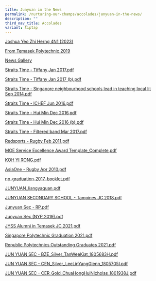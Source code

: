 ```yaml
---
title: Junyuan in the News
permalink: /nurturing-our-champs/accolades/junyuan-in-the-news/
description: ""
third_nav_title: Accolades
variant: tiptap
---
```

<p><a href="https://www.zaobao.com.sg/news/singapore/story20231218-1456882?amp" rel="noopener noreferrer nofollow" target="_blank">Joshua Yeo Zhi Herng 4N1 (2023)</a></p><p><a href="/nurturing-our-champs/accolades/junyuan-in-the-news/from-temasek-polytechnic" rel="noopener noreferrer nofollow" target="_blank">From Temasek Polytechnic 2019</a></p><p><a href="/nurturing-our-champs/accolades/junyuan-in-the-news/news-gallery" rel="noopener noreferrer nofollow" target="_blank">News Gallery</a>&nbsp;</p><p><a href="/files/Straits%20Time%20-%20Tiffany%20Jan%202017.pdf" rel="noopener noreferrer nofollow" target="_blank">Straits Time - Tiffany Jan 2017.pdf</a>&nbsp;</p><p><a href="/files/Straits%20Time%20-%20Tiffany%20Jan%202017%20(b).pdf" rel="noopener noreferrer nofollow" target="_blank">Straits Time - Tiffany Jan 2017 (b).pdf</a>&nbsp;</p><p><a href="/files/Straits%20Time%20-%20Singapore%20neighbourhood%20schools%20lead%20in%20teaching%20local%20lit%20Sep%202014.pdf" rel="noopener noreferrer nofollow" target="_blank">Straits Time - Singapore neighbourhood schools lead in teaching local lit Sep 2014.pdf</a>&nbsp;</p><p><a href="/files/Straits%20Time%20-%20ICHEF%20Jun%202016.pdf" rel="noopener noreferrer nofollow" target="_blank">Straits Time - ICHEF Jun 2016.pdf</a>&nbsp;</p><p><a href="/files/Straits%20Time%20-%20Hui%20Min%20Dec%202016.pdf" rel="noopener noreferrer nofollow" target="_blank">Straits Time - Hui Min Dec 2016.pdf</a>&nbsp;</p><p><a href="/files/Straits%20Time%20-%20Hui%20Min%20Dec%202016%20(b).pdf" rel="noopener noreferrer nofollow" target="_blank">Straits Time - Hui Min Dec 2016 (b).pdf</a>&nbsp;</p><p><a href="/files/Straits%20Time%20-%20Filtered%20band%20Mar%202017.pdf" rel="noopener noreferrer nofollow" target="_blank">Straits Time - Filtered band Mar 2017.pdf</a>&nbsp;</p><p><a href="/files/Redsports%20-%20Rugby%20Feb%202011.pdf" rel="noopener noreferrer nofollow" target="_blank">Redsports - Rugby Feb 2011.pdf</a>&nbsp;</p><p><a href="/files/MOE%20Service%20Excellence%20Award%20Template_Complete.pdf" rel="noopener noreferrer nofollow" target="_blank">MOE Service Excellence Award Template_Complete.pdf</a>&nbsp;</p><p><a href="/files/KOH%20YI%20RONG.pdf" rel="noopener noreferrer nofollow" target="_blank">KOH YI RONG.pdf</a>&nbsp;</p><p><a href="/files/AsiaOne%20-%20Rugby%20Apr%202010.pdf" rel="noopener noreferrer nofollow" target="_blank">AsiaOne - Rugby Apr 2010.pdf</a>&nbsp;</p><p><a href="/files/np-graduation-2017-booklet.pdf" rel="noopener noreferrer nofollow" target="_blank">np-graduation-2017-booklet.pdf</a>&nbsp;</p><p><a href="/files/JUNYUAN_liangyaquan.pdf" rel="noopener noreferrer nofollow" target="_blank">JUNYUAN_liangyaquan.pdf</a>&nbsp;</p><p><a href="/files/JUNYUAN%20SECONDARY%20SCHOOL%20-%20Tampines%20JC%202018.pdf" rel="noopener noreferrer nofollow" target="_blank">JUNYUAN SECONDARY SCHOOL - Tampines JC 2018.pdf</a>&nbsp;</p><p><a href="/files/Junyuan%20Sec%20-%20RP.pdf" rel="noopener noreferrer nofollow" target="_blank">Junyuan Sec - RP.pdf</a>&nbsp;</p><p><a href="/files/Junyuan%20Sec%20(NYP%202019).pdf" rel="noopener noreferrer nofollow" target="_blank">Junyuan Sec (NYP 2019).pdf</a>&nbsp;</p><p><a href="/files/JYSS%20Alumni%20in%20Temasek%20JC%202021.pdf" rel="noopener noreferrer nofollow" target="_blank">JYSS Alumni in Temasek JC 2021.pdf</a></p><p><a href="/files/Singapore%20Polytechnic%20Graduation%202021.pdf" rel="noopener noreferrer nofollow" target="_blank">Singapore Polytechnic Graduation 2021.pdf</a></p><p><a href="/files/Republic%20Polytechnics%20Outstanding%20Graduates%202021.pdf" rel="noopener noreferrer nofollow" target="_blank">Republic Polytechnics Outstanding Graduates 2021.pdf</a></p><p><a href="/files/JUN%20YUAN%20SEC%20-%20BZE_Silver_TanWeeKiat_1805683H.pdf" rel="noopener noreferrer nofollow" target="_blank">JUN YUAN SEC - BZE_Silver_TanWeeKiat_1805683H.pdf</a></p><p><a href="/files/JUN%20YUAN%20SEC%20-%20CEN_Silver_LeeLinYangGlenn_1805705I.pdf" rel="noopener noreferrer nofollow" target="_blank">JUN YUAN SEC - CEN_Silver_LeeLinYangGlenn_1805705I.pdf</a></p><p><a href="/files/JUN%20YUAN%20SEC%20-%20CER_Gold_ChuaHongHuiNicholas_1801938J.pdf" rel="noopener noreferrer nofollow" target="_blank">JUN YUAN SEC - CER_Gold_ChuaHongHuiNicholas_1801938J.pdf</a></p>